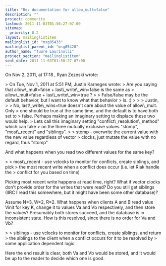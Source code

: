 ```yaml
---
title: "Re: documentation for allow_mult=false"
description: ""
project: community
lastmod: 2011-11-03T01:50:27-07:00
sitemap:
  priority: 0.2
layout: mailinglistitem
mailinglist_id: "msg05433"
mailinglist_parent_id: "msg05420"
author_name: "Tuure Laurinolli"
project_section: "mailinglistitem"
sent_date: 2011-11-03T01:50:27-07:00
---
```


On Nov 2, 2011, at 17:18 , Ryan Zezeski wrote:

&gt; On Tue, Nov 1, 2011 at 5:51 PM, Justin Karneges  wrote:
&gt; Are you saying that allow\\_mult=false + last\\_write\\_win=false is the same as
&gt; allow\\_mult=false + last\\_write\\_win=true ?
&gt; 
&gt; False/false may be the default behavior, but I want to know what that behavior
&gt; is. :)
&gt; 
&gt; 
&gt; Justin,
&gt; 
&gt; No, last\\_write\\_wins=true doesn't care about the value of allow\\_mult. Only 
&gt; one should be true at the same time, and the default is to have both set to 
&gt; false. Perhaps making an imaginary setting to displace these two would help. 
&gt; Lets call this imaginary setting "conflict\\_resolution\\_method" which can take 
&gt; on the three mutually exclusive values "stomp", "most\\_recent" and "siblings".
&gt; 
&gt; stomp - overwrite the current value with the new value regardless of vector 
&gt; clocks, just mutate the value with no regard, thus "stomp"

And what happens when you read two different values for the same key?

&gt; 
&gt; most\\_recent - use vclocks to monitor for conflicts, create siblings, and pick 
&gt; the most recent write when a conflict does occur (i.e. let Riak handle the 
&gt; conflict for you based on time)

Picking most recent write happens at read time, right? What if vector clocks 
don't provide order for the writes that were read? Do you still get siblings 
(IIRC I read this somewhere, but it might have been some other database)?

Assume N=3, W=2, R=2. What happens when clients A and B read value Vinit for 
key K, change it to values Va and Vb respectively, and then store the values? 
Presumably both stores succeed, and the database is in inconsistent state. How 
is this resolved, since there is no order for Va and Vb?

&gt; 
&gt; siblings - use vclocks to monitor for conflicts, create siblings, and return 
&gt; the siblings to the client when a conflict occurs for it to be resolved by 
&gt; some application dependent logic

Here the end result is clear, both Va and Vb would be stored, and it would be 
up to the reader to decide which one is good.
